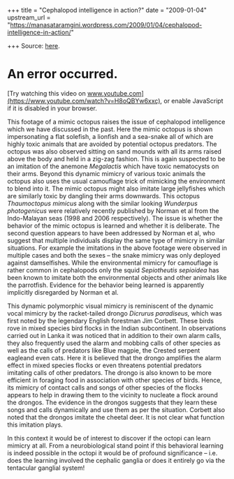 +++
title = "Cephalopod intelligence in action?"
date = "2009-01-04"
upstream_url = "https://manasataramgini.wordpress.com/2009/01/04/cephalopod-intelligence-in-action/"

+++
Source: [here](https://manasataramgini.wordpress.com/2009/01/04/cephalopod-intelligence-in-action/).



# An error occurred.

[Try watching this video on www.youtube.com](https://www.youtube.com/watch?v=H8oQBYw6xxc), or enable JavaScript if it is disabled in your browser.

This footage of a mimic octopus raises the issue of cephalopod intelligence which we have discussed in the past. Here the mimic octopus is shown impersonating a flat solefish, a lionfish and a sea-snake all of which are highly toxic animals that are avoided by potential octopus predators. The octopus was also observed sitting on sand mounds with all its arms raised above the body and held in a zig-zag fashion. This is again suspected to be an imitation of the anemone *Megalactis* which have toxic nematocysts on their arms. Beyond this dynamic mimicry of various toxic animals the octopus also uses the usual camouflage trick of mimicking the environment to blend into it. The mimic octopus might also imitate large jellyfishes which are similarly toxic by dangling their arms downwards. This octopus *Thaumoctopus mimicus* along with the similar looking *Wunderpus photogenicus* were relatively recently published by Norman et al from the Indo-Malayan seas (1998 and 2006 respectively). The issue is whether the behavior of the mimic octopus is learned and whether it is deliberate. The second question appears to have been addressed by Norman et al, who suggest that multiple individuals display the same type of mimicry in similar situations. For example the imitations in the above footage were observed in multiple cases and both the sexes – the snake mimicry was only deployed against damselfishes. While the environmental mimicry for camouflage is rather common in cephalopods only the squid *Sepiotheutis sepioidea* has been known to imitate both the environmental objects and other animals like the parrotfish. Evidence for the behavior being learned is apparently implicitly disregarded by Norman et al.

This dynamic polymorphic visual mimicry is reminiscent of the dynamic vocal mimicry by the racket-tailed drongo *Dicrurus paradiseus,* which was first noted by the legendary English forestman Jim Corbett. These birds rove in mixed species bird flocks in the Indian subcontinent. In observations carried out in Lanka it was noticed that in addition to their own alarm calls, they also frequently used the alarm and mobbing calls of other species as well as the calls of predators like Blue magpie, the Crested serpent eagleand even cats. Here it is believed that the drongo amplifies the alarm effect in mixed species flocks or even threatens potential predators imitating calls of other predators. The drongo is also known to be more efficient in foraging food in association with other species of birds. Hence, its mimicry of contact calls and songs of other species of the flocks appears to help in drawing them to the vicinity to nucleate a flock around the drongos. The evidence in the drongos suggests that they learn these songs and calls dynamically and use them as per the situation. Corbett also noted that the drongos imitate the cheetal deer. It is not clear what function this imitation plays.

In this context it would be of interest to discover if the octopi can learn mimicry at all. From a neurobiological stand point if this behavioral learning is indeed possible in the octopi it would be of profound significance – i.e. does the learning involved the cephalic ganglia or does it entirely go via the tentacular ganglial system!

